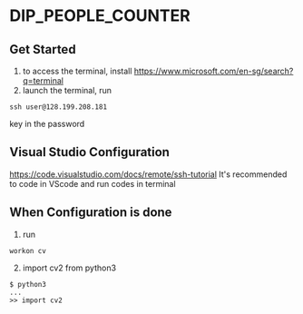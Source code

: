 # DIP_PEOPLE_COUNTER

## Get Started
1. to access the terminal, install https://www.microsoft.com/en-sg/search?q=terminal
2. launch the terminal, run
```
ssh user@128.199.208.181
```
key in the password


## Visual Studio Configuration
https://code.visualstudio.com/docs/remote/ssh-tutorial
It's recommended to code in VScode and run codes in terminal

## When Configuration is done
1. run
```
workon cv
```
2. import cv2 from python3
```
$ python3
...
>> import cv2
```